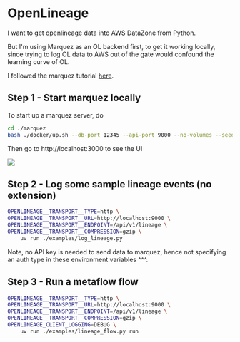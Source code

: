 # OpenLineage

I want to get openlineage data into AWS DataZone from Python.

But I'm using Marquez as an OL backend first, to get it working locally,
since trying to log OL data to AWS out of the gate would confound the learning curve of OL.

I followed the marquez tutorial [here](https://openlineage.io/docs/guides/airflow-quickstart/#get-marquez).

## Step 1 - Start marquez locally

To start up a marquez server, do

```bash
cd ./marquez
bash ./docker/up.sh --db-port 12345 --api-port 9000 --no-volumes --seed
```

Then go to http://localhost:3000 to see the UI

![](../openlineage-playground/docs/marquez-ui.png)

## Step 2 - Log some sample lineage events (no extension)

```bash
OPENLINEAGE__TRANSPORT__TYPE=http \
OPENLINEAGE__TRANSPORT__URL=http://localhost:9000 \
OPENLINEAGE__TRANSPORT__ENDPOINT=/api/v1/lineage \
OPENLINEAGE__TRANSPORT__COMPRESSION=gzip \
    uv run ./examples/log_lineage.py
```

Note, no API key is needed to send data to marquez, hence not specifying an auth type in these environment variables ^^^.

## Step 3 - Run a metaflow flow

```bash
OPENLINEAGE__TRANSPORT__TYPE=http \
OPENLINEAGE__TRANSPORT__URL=http://localhost:9000 \
OPENLINEAGE__TRANSPORT__ENDPOINT=/api/v1/lineage \
OPENLINEAGE__TRANSPORT__COMPRESSION=gzip \
OPENLINEAGE_CLIENT_LOGGING=DEBUG \
    uv run ./examples/lineage_flow.py run
```